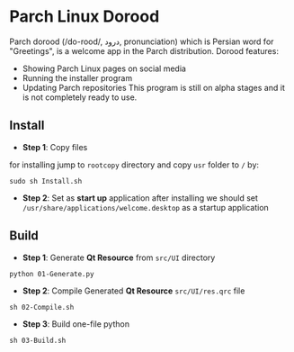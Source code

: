 # Parch Linux Dorood
Parch dorood (/do-rood/, درود, pronunciation) which is Persian word for "Greetings", is a welcome app in the Parch distribution. Dorood features:

- Showing Parch Linux pages on social media
- Running the installer program
- Updating Parch repositories
This program is still on alpha stages and it is not completely ready to use.
## Install
- **Step 1**: Copy files

for installing jump to `rootcopy` directory and copy `usr` folder to `/` by:
```shell
sudo sh Install.sh
```

- **Step 2**: Set as **start up** application
after installing we should set `/usr/share/applications/welcome.desktop` as a startup application

## Build

- **Step 1**: Generate **Qt Resource** from `src/UI` directory
```shell
python 01-Generate.py
```

- **Step 2**: Compile Generated **Qt Resource** `src/UI/res.qrc` file
```shell
sh 02-Compile.sh
```

- **Step 3**: Build one-file python
```shell
sh 03-Build.sh
```